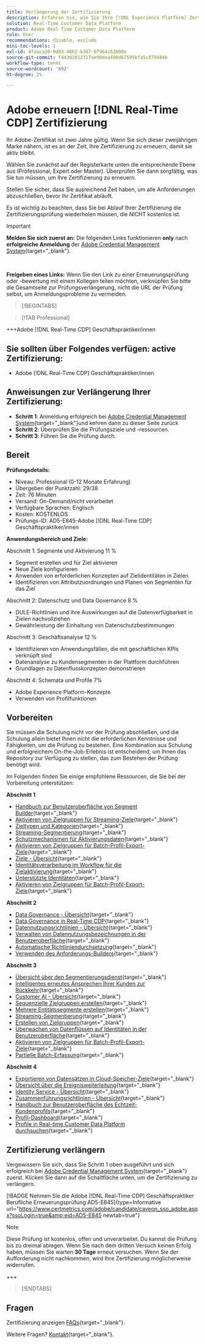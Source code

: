 ```yaml
---
title: Verlängerung der Zertifizierung
description: Erfahren Sie, wie Sie Ihre [!DNL Experience Platform] Zertifizierung [!DNL Real-Time Customer Data Platform].
solution: Real-Time Customer Data Platform
product: Adobe Real Time Customer Data Platform
role: User
recommendations: disable, exclude
mini-toc-levels: 1
exl-id: 4faaca20-9d03-48b2-b3d7-0f964c63000e
source-git-commit: f443d1012717ae90dea490d67595bfa5c879484b
workflow-type: tm+mt
source-wordcount: '692'
ht-degree: 2%

---
```


# Adobe erneuern [!DNL Real-Time CDP] Zertifizierung

Ihr Adobe-Zertifikat ist zwei Jahre gültig. Wenn Sie sich dieser zweijährigen Marke nähern, ist es an der Zeit, Ihre Zertifizierung zu erneuern, damit sie aktiv bleibt.

Wählen Sie zunächst auf der Registerkarte unten die entsprechende Ebene aus (Professional, Expert oder Master). Überprüfen Sie dann sorgfältig, was Sie tun müssen, um Ihre Zertifizierung zu erneuern.

Stellen Sie sicher, dass Sie ausreichend Zeit haben, um alle Anforderungen abzuschließen, bevor Ihr Zertifikat abläuft.

Es ist wichtig zu beachten, dass Sie bei Ablauf Ihrer Zertifizierung die Zertifizierungsprüfung wiederholen müssen, die NICHT kostenlos ist.

>[!IMPORTANT]
>
>**Melden Sie sich zuerst an:** Die folgenden Links funktionieren **only** nach **erfolgreiche Anmeldung** der [Adobe Credential Management System](https://www.certmetrics.com/adobe){target="_blank"}.
>
><br>
>
>**Freigeben eines Links:** Wenn Sie den Link zu einer Erneuerungsprüfung oder -bewertung mit einem Kollegen teilen möchten, verknüpfen Sie bitte die Gesamtseite zur Prüfungsverlängerung, nicht die URL der Prüfung selbst, um Anmeldungsprobleme zu vermeiden.

>[!BEGINTABS]

>[!TAB Professional]

+++Adobe [!DNL Real-Time CDP] Geschäftspraktiker/innen

## Sie sollten über Folgendes verfügen: **active** Zertifizierung:

* Adobe [!DNL Real-Time CDP] Geschäftspraktiker/innen

## Anweisungen zur Verlängerung Ihrer Zertifizierung:

* **Schritt 1**: Anmeldung erfolgreich bei [Adobe Credential Management System](https://www.certmetrics.com/adobe){target="_blank"}und kehren dann zu dieser Seite zurück
* **Schritt 2**: Überprüfen Sie die Prüfungsziele und -ressourcen.
* **Schritt 3**: Führen Sie die Prüfung durch.

## Bereit

**Prüfungsdetails:**

* Niveau: Professional (0-12 Monate Erfahrung)
* Übergeben der Punktzahl: 29/38
* Zeit: 76 Minuten
* Versand: On-Demand/nicht verarbeitet
* Verfügbare Sprachen: Englisch
* Kosten: KOSTENLOS
* Prüfungs-ID: AD5-E845-Adobe [!DNL Real-Time CDP] Geschäftspraktiker/innen

**Anwendungsbereich und Ziele:**

Abschnitt 1: Segmente und Aktivierung 11 %

* Segment erstellen und für Ziel aktivieren
* Neue Ziele konfigurieren
* Anwenden von erforderlichen Konzepten auf Zielidentitäten in Zielen
* Identifizieren von Attributzuordnungen und Planen von Segmenten für das Ziel

Abschnitt 2: Datenschutz und Data Governance 8 %

* DULE-Richtlinien und ihre Auswirkungen auf die Datenverfügbarkeit in Zielen nachvollziehen
* Gewährleistung der Einhaltung von Datenschutzbestimmungen

Abschnitt 3: Geschäftsanalyse 12 %

* Identifizieren von Anwendungsfällen, die mit geschäftlichen KPIs verknüpft sind
* Datenanalyse zu Kundensegmenten in der Plattform durchführen
* Grundlagen zu Datenflusskonzepten demonstrieren

Abschnitt 4: Schemata und Profile 7%

* Adobe Experience Platform-Konzepte
* Verwenden von Profilfunktionen

## Vorbereiten

Sie müssen die Schulung nicht vor der Prüfung abschließen, und die Schulung allein bietet Ihnen nicht die erforderlichen Kenntnisse und Fähigkeiten, um die Prüfung zu bestehen. Eine Kombination aus Schulung und erfolgreichem On-the-Job-Erlebnis ist entscheidend, um Ihnen das Repository zur Verfügung zu stellen, das zum Bestehen der Prüfung benötigt wird.

Im Folgenden finden Sie einige empfohlene Ressourcen, die Sie bei der Vorbereitung unterstützen:

**Abschnitt 1**

* [Handbuch zur Benutzeroberfläche von Segment Builder](https://experienceleague.adobe.com/docs/experience-platform/segmentation/ui/segment-builder.html?lang=de){target="_blank"}
* [Aktivieren von Zielgruppen für Streaming-Ziele](https://experienceleague.adobe.com/docs/experience-platform/destinations/ui/activate/activate-segment-streaming-destinations.html){target="_blank"}
* [Zieltypen und Kategorien](https://experienceleague.adobe.com/docs/experience-platform/destinations/destination-types.html?lang=de){target="_blank"}
* [Streaming-Segmentierung](https://experienceleague.adobe.com/docs/experience-platform/segmentation/ui/streaming-segmentation.html?lang=de){target="_blank"}
* [Schutzmechanismen für Aktivierungsdaten](https://experienceleague.adobe.com/docs/experience-platform/destinations/guardrails.html){target="_blank"}
* [Aktivieren von Zielgruppen für Batch-Profil-Export-Ziele](https://experienceleague.adobe.com/docs/experience-platform/destinations/ui/activate/activate-batch-profile-destinations.html){target="_blank"}
* [Ziele - Übersicht](https://experienceleague.adobe.com/docs/experience-platform/destinations/home.html?lang=de){target="_blank"}
* [Identitätsverarbeitung im Workflow für die Zielaktivierung](https://experienceleague.adobe.com/docs/experience-platform/destinations/how-destinations-work/identity-handling.html){target="_blank"}
* [Unterstützte Identitäten](https://experienceleague.adobe.com/docs/experience-platform/destinations/catalog/social/facebook.html#supported-identities){target="_blank"}
* [Aktivieren von Zielgruppen für Batch-Profil-Export-Ziele](https://experienceleague.adobe.com/docs/experience-platform/destinations/ui/activate/activate-batch-profile-destinations.html){target="_blank"}

**Abschnitt 2**

* [Data Governance - Übersicht](https://experienceleague.adobe.com/docs/experience-platform/data-governance/home.html?lang=de){target="_blank"}
* [Data Governance in Real-Time CDP](https://experienceleague.adobe.com/docs/experience-platform/rtcdp/privacy/data-governance-overview.html){target="_blank"}
* [Datennutzungsrichtlinien - Übersicht](https://experienceleague.adobe.com/docs/experience-platform/data-governance/policies/overview.html?lang=de){target="_blank"}
* [Verwalten von Datennutzungsbezeichnungen in der Benutzeroberfläche](https://experienceleague.adobe.com/docs/experience-platform/data-governance/labels/user-guide.html?lang=de){target="_blank"}
* [Automatische Richtliniendurchsetzung](https://experienceleague.adobe.com/docs/experience-platform/data-governance/enforcement/auto-enforcement.html?lang=de){target="_blank"}
* [Verwenden des Anforderungs-Builders](https://experienceleague.adobe.com/docs/experience-platform/privacy/ui/user-guide.html?lang=de#request-builder){target="_blank"}

**Abschnitt 3**

* [Übersicht über den Segmentierungsdienst](https://experienceleague.adobe.com/docs/experience-platform/segmentation/home.html?lang=de){target="_blank"}
* [Intelligentes erneutes Ansprechen Ihrer Kunden zur Rückkehr](https://experienceleague.adobe.com/docs/experience-platform/rtcdp/use-cases/personalization-insights-engagement/intelligent-re-engagement.html){target="_blank"}
* [Customer AI - Übersicht](https://experienceleague.adobe.com/docs/experience-platform/intelligent-services/customer-ai/overview.html?lang=de){target="_blank"}
* [Sequenzielle Zielgruppen erstellen](https://experienceleague.adobe.com/docs/platform-learn/tutorials/audiences/create-sequential-audiences.html){target="_blank"}
* [Mehrere Entitätssegmente erstellen](https://experienceleague.adobe.com/docs/platform-learn/getting-started-for-data-architects-and-data-engineers/build-segments.html?lang=en#build-a-multi-entity-segment){target="_blank"}
* [Streaming-Segmentierung](https://experienceleague.adobe.com/docs/experience-platform/segmentation/ui/streaming-segmentation.html?lang=de){target="_blank"}
* [Erstellen von Zielgruppen](https://experienceleague.adobe.com/docs/platform-learn/tutorials/audiences/create-audiences.html){target="_blank"}
* [Überwachen von Datenflüssen auf Identitäten in der Benutzeroberfläche](https://experienceleague.adobe.com/docs/experience-platform/dataflows/ui/monitor-identities.html){target="_blank"}
* [Aktivieren von Zielgruppen für Batch-Profil-Export-Ziele](https://experienceleague.adobe.com/docs/experience-platform/destinations/ui/activate/activate-batch-profile-destinations.html){target="_blank"}
* [Partielle Batch-Erfassung](https://experienceleague.adobe.com/docs/experience-platform/ingestion/batch/partial.html){target="_blank"}

**Abschnitt 4**

* [Exportieren von Datensätzen in Cloud-Speicher-Ziele](https://experienceleague.adobe.com/docs/experience-platform/destinations/ui/activate/export-datasets.html?lang=de){target="_blank"}
* [Übersicht über die Ereignisweiterleitung](https://experienceleague.adobe.com/docs/experience-platform/tags/event-forwarding/overview.html){target="_blank"}
* [Identity Service - Übersicht](https://experienceleague.adobe.com/docs/experience-platform/identity/home.html?lang=de){target="_blank"}
* [Zusammenführungsrichtlinien - Übersicht](https://experienceleague.adobe.com/docs/experience-platform/profile/merge-policies/overview.html){target="_blank"}
* [Handbuch zur Benutzeroberfläche des Echtzeit-Kundenprofils](https://experienceleague.adobe.com/docs/experience-platform/profile/ui/user-guide.html?lang=de){target="_blank"}
* [Profil-Dashboard](https://experienceleague.adobe.com/docs/experience-platform/dashboards/guides/profiles.html){target="_blank"}
* [Profile in Real-time Customer Data Platform durchsuchen](https://experienceleague.adobe.com/docs/experience-platform/rtcdp/profile/profile-browse.html){target="_blank"}

## Zertifizierung verlängern

Vergewissern Sie sich, dass Sie Schritt 1 oben ausgeführt und sich erfolgreich bei [Adobe Credential Management System](https://www.certmetrics.com/adobe){target="_blank"} zuerst. Klicken Sie dann auf die Schaltfläche unten, um die Zertifizierung zu verlängern.

[!BADGE Nehmen Sie die Adobe [!DNL Real-Time CDP] Geschäftspraktiker Berufliche Erneuerungsprüfung AD5-E845]{type=Informative url="https://www.certmetrics.com/adobe/candidate/caveon_sso_adobe.aspx?ssoLogin=true&amp;eid=AD5-E845 newtab=true"}

>[!NOTE]
>
>Diese Prüfung ist kostenlos, offen und unverarbeitet. Du kannst die Prüfung bis zu dreimal ablegen. Wenn Sie nach dem dritten Versuch keinen Erfolg haben, müssen Sie warten **30 Tage** erneut versuchen. Wenn Sie der Aufforderung nicht nachkommen, wird Ihre Zertifizierung möglicherweise widerrufen.

+++

>[!ENDTABS]

## Fragen

Zertifizierung anzeigen [FAQs](https://experienceleague.adobe.com/docs/certification/certification/faq.html){target="_blank"}.

Weitere Fragen? [Kontakt](mailto:certif@adobe.com){target="_blank"}.
